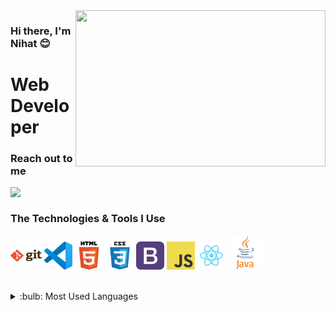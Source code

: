 <img src=https://media.giphy.com/media/MeJgB3yMMwIaHmKD4z/giphy.gif align="right" width="400" height="250">

### Hi there, I'm Nihat :blush:

# Web Developer

### Reach out to me

[<img width="22" src="https://camo.githubusercontent.com/1b6fb1598834c8c50c5b7580c9a708ae26fe4dfb6cbcd25c626437c2a32350ed/68747470733a2f2f756e706b672e636f6d2f73696d706c652d69636f6e734076362f69636f6e732f6c696e6b6564696e2e737667" align="left" data-canonical-src="https://unpkg.com/simple-icons@v6/icons/linkedin.svg" style="max-width: 100%;">][linkedin]

<br />

### The Technologies & Tools I Use

<img src="https://raw.githubusercontent.com/github/explore/80688e429a7d4ef2fca1e82350fe8e3517d3494d/topics/git/git.png" width="50" height="45" style="max-width: 100%;"> <img src="https://raw.githubusercontent.com/github/explore/bbd48b997e8d0bef63f676eca4da5e1f76487b56/topics/visual-studio-code/visual-studio-code.png" width="45" height="45"> <img src="https://raw.githubusercontent.com/github/explore/80688e429a7d4ef2fca1e82350fe8e3517d3494d/topics/html/html.png" width="45" height="45" style="max-width: 100%;">  <img src="https://raw.githubusercontent.com/github/explore/80688e429a7d4ef2fca1e82350fe8e3517d3494d/topics/css/css.png" width="45" height="45" style="max-width: 100%;">  <img src="https://raw.githubusercontent.com/github/explore/80688e429a7d4ef2fca1e82350fe8e3517d3494d/topics/bootstrap/bootstrap.png" width="45" height="45" style="max-width: 100%;">
  <img src="https://raw.githubusercontent.com/github/explore/80688e429a7d4ef2fca1e82350fe8e3517d3494d/topics/javascript/javascript.png" width="45" height="45" style="max-width: 100%;">
  <img src="https://raw.githubusercontent.com/github/explore/80688e429a7d4ef2fca1e82350fe8e3517d3494d/topics/react/react.png" width="45" height="45" style="max-width: 100%;">
  <img src="https://raw.githubusercontent.com/github/explore/5b3600551e122a3277c2c5368af2ad5725ffa9a1/topics/java/java.png" width="55" height="55" style="max-width: 100%;">

<br />

<!--
<details>
<summary>:bulb: GitHub Stats</summary>
<img src="https://github-readme-stats.vercel.app/api?username=nihatctnn&show_icons=true&theme=tokyonight">
</details>
-->

<details>
<summary>:bulb: Most Used Languages</summary>
<img src="https://github-readme-stats.vercel.app/api/top-langs/?username=nihatctnn&layout=compact">
</details>

[linkedin]: https://www.linkedin.com/in/nihat-%C3%A7etin-468b92188/
